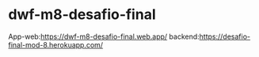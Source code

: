 # dwf-m8-desafio-final
App-web:https://dwf-m8-desafio-final.web.app/
backend:https://desafio-final-mod-8.herokuapp.com/
